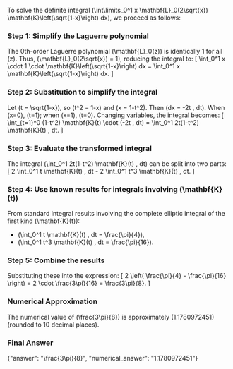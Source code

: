 
To solve the definite integral \(\int\limits_0^1 x \mathbf{L}_0(2\sqrt{x}) \mathbf{K}\left(\sqrt{1-x}\right) dx\), we proceed as follows:

### Step 1: Simplify the Laguerre polynomial
The 0th-order Laguerre polynomial \(\mathbf{L}_0(z)\) is identically 1 for all \(z\). Thus, \(\mathbf{L}_0(2\sqrt{x}) = 1\), reducing the integral to:
\[
\int_0^1 x \cdot 1 \cdot \mathbf{K}\left(\sqrt{1-x}\right) dx = \int_0^1 x \mathbf{K}\left(\sqrt{1-x}\right) dx.
\]

### Step 2: Substitution to simplify the integral
Let \(t = \sqrt{1-x}\), so \(t^2 = 1-x\) and \(x = 1-t^2\). Then \(dx = -2t \, dt\). When \(x=0\), \(t=1\); when \(x=1\), \(t=0\). Changing variables, the integral becomes:
\[
\int_{t=1}^0 (1-t^2) \mathbf{K}(t) \cdot (-2t \, dt) = \int_0^1 2t(1-t^2) \mathbf{K}(t) \, dt.
\]

### Step 3: Evaluate the transformed integral
The integral \(\int_0^1 2t(1-t^2) \mathbf{K}(t) \, dt\) can be split into two parts:
\[
2 \int_0^1 t \mathbf{K}(t) \, dt - 2 \int_0^1 t^3 \mathbf{K}(t) \, dt.
\]

### Step 4: Use known results for integrals involving \(\mathbf{K}(t)\)
From standard integral results involving the complete elliptic integral of the first kind \(\mathbf{K}(t)\):
- \(\int_0^1 t \mathbf{K}(t) \, dt = \frac{\pi}{4}\),
- \(\int_0^1 t^3 \mathbf{K}(t) \, dt = \frac{\pi}{16}\).

### Step 5: Combine the results
Substituting these into the expression:
\[
2 \left( \frac{\pi}{4} - \frac{\pi}{16} \right) = 2 \cdot \frac{3\pi}{16} = \frac{3\pi}{8}.
\]

### Numerical Approximation
The numerical value of \(\frac{3\pi}{8}\) is approximately \(1.1780972451\) (rounded to 10 decimal places).

### Final Answer
{"answer": "\\frac{3\\pi}{8}", "numerical_answer": "1.1780972451"}